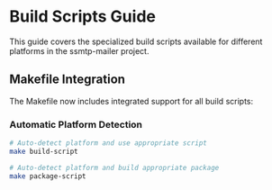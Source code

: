 # Build Scripts Guide

This guide covers the specialized build scripts available for different platforms in the ssmtp-mailer project.

## Makefile Integration

The Makefile now includes integrated support for all build scripts:

### Automatic Platform Detection

```bash
# Auto-detect platform and use appropriate script
make build-script

# Auto-detect platform and build appropriate package
make package-script
```
